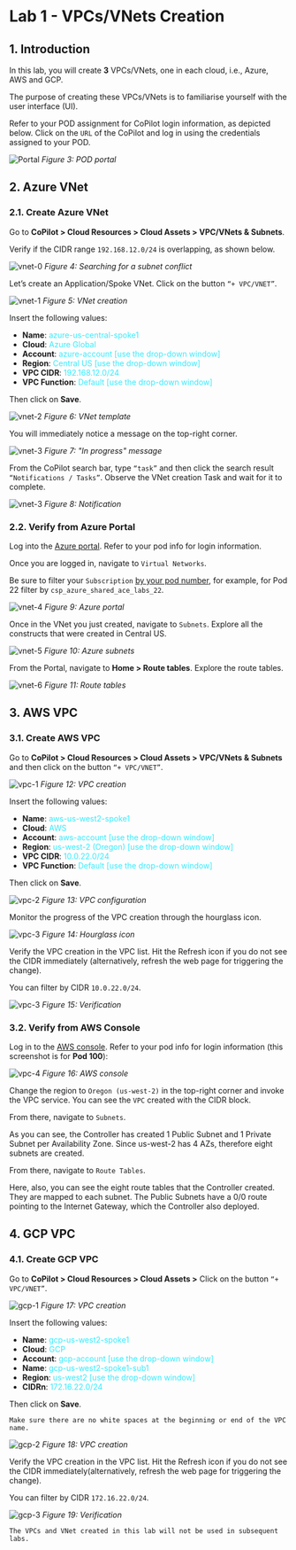 # Lab 1 - VPCs/VNets Creation

## 1. Introduction

In this lab, you will create **3** VPCs/VNets, one in each cloud, i.e., Azure, AWS and GCP. 

The purpose of creating these VPCs/VNets is to familiarise yourself with the user interface (UI).

Refer to your POD assignment for CoPilot login information, as depicted below. Click on the `URL` of the CoPilot and log in using the credentials assigned to your POD.

![Portal](images/lab1-portal.png)
_Figure 3: POD portal_

## 2. Azure VNet
### 2.1. Create Azure VNet

Go to **CoPilot > Cloud Resources > Cloud Assets > VPC/VNets & Subnets**.

Verify if the CIDR range `192.168.12.0/24` is overlapping, as shown below.

![vnet-0](images/lab1-vnet1.png)
_Figure 4: Searching for a subnet conflict_

Let’s create an Application/Spoke VNet. Click on the button `“+ VPC/VNET”`.

![vnet-1](images/lab1-vnet2.png)
_Figure 5: VNet creation_

Insert the following values:

 - **Name**: <span style='color:#33ECFF'>azure-us-central-spoke1</span>
 - **Cloud**: <span style='color:#33ECFF'>Azure Global</span>
 - **Account**: <span style='color:#33ECFF'>azure-account [use the drop-down window]</span>
 - **Region**: <span style='color:#33ECFF'>Central US [use the drop-down window]</span>
 - **VPC CIDR**: <span style='color:#33ECFF'>192.168.12.0/24</span>
 - **VPC Function**: <span style='color:#33ECFF'>Default [use the drop-down window]</span>

Then click on **Save**.

![vnet-2](images/lab1-vnet3.png)
_Figure 6: VNet template_

You will immediately notice a message on the top-right corner.

![vnet-3](images/lab1-vnet4.png)
_Figure 7: "In progress" message_

From the CoPilot search bar, type `“task”` and then click the search result `“Notifications / Tasks”`. Observe the VNet creation Task and wait for it to complete.

![vnet-3](images/lab1-vnet5.png)
_Figure 8: Notification_

### 2.2. Verify from Azure Portal

Log into the <a href="https://portal.azure.com/#home" target="_blank">Azure portal</a>. Refer to your pod info for login information.

Once you are logged in, navigate to `Virtual Networks`.

Be sure to filter your `Subscription` <ins>by your pod number</ins>, for example, for Pod 22 filter by `csp_azure_shared_ace_labs_22`.

![vnet-4](images/lab1-vnet6.png)
_Figure 9: Azure portal_

Once in the VNet you just created, navigate to `Subnets`. Explore all the constructs that were created in Central US.

![vnet-5](images/lab1-vnet7.png)
_Figure 10: Azure subnets_

From the Portal, navigate to **Home > Route tables**. Explore the route tables.

![vnet-6](images/lab1-vnet8.png)
_Figure 11: Route tables_

## 3. AWS VPC

### 3.1. Create AWS VPC

Go to **CoPilot > Cloud Resources > Cloud Assets > VPC/VNets & Subnets** and then click on the button `“+ VPC/VNET”`.

![vpc-1](images/lab1-vpc1.png)
_Figure 12: VPC creation_

Insert the following values:

 - **Name**: <span style='color:#33ECFF'>aws-us-west2-spoke1</span>
 - **Cloud**: <span style='color:#33ECFF'>AWS</span>
 - **Account**: <span style='color:#33ECFF'>aws-account [use the drop-down window]</span>
 - **Region**: <span style='color:#33ECFF'>us-west-2 (Oregon) [use the drop-down window]</span>
 - **VPC CIDR**: <span style='color:#33ECFF'>10.0.22.0/24</span>
 - **VPC Function**: <span style='color:#33ECFF'>Default [use the drop-down window]</span>

Then click on **Save**.

![vpc-2](images/lab1-vpc2.png)
_Figure 13: VPC configuration_

Monitor the progress of the VPC creation through the hourglass icon.

![vpc-3](images/lab1-vpc3.png)
_Figure 14: Hourglass icon_

Verify the VPC creation in the VPC list. Hit the Refresh icon if you do not see the CIDR immediately (alternatively, refresh the web page for triggering the change).

You can filter by CIDR `10.0.22.0/24`.

![vpc-3](images/lab1-vpc4.png)
_Figure 15: Verification_

### 3.2. Verify from AWS Console

Log in to the <a href="https://aws.amazon.com/console/" target="_blank">AWS console</a>. Refer to your pod info for login information (this screenshot is for **Pod 100**):

![vpc-4](images/lab1-vpc5.png)
_Figure 16: AWS console_

Change the region to `Oregon (us-west-2)` in the top-right corner and invoke the VPC service. You can see the `VPC` created with the CIDR block.

From there, navigate to `Subnets`.

As you can see, the Controller has created 1 Public Subnet and 1 Private Subnet per Availability Zone. Since us-west-2 has 4 AZs, therefore eight subnets are created.

From there, navigate to `Route Tables`.

Here, also, you can see the eight route tables that the Controller created. They are mapped to each subnet. The Public Subnets have a 0/0 route pointing to the Internet Gateway, which the Controller also deployed.

## 4. GCP VPC

### 4.1. Create GCP VPC

Go to **CoPilot > Cloud Resources > Cloud Assets >** Click on the button `“+ VPC/VNET”`.

![gcp-1](images/lab1-gcp1.png)
_Figure 17: VPC creation_

Insert the following values:

 - **Name**: <span style='color:#33ECFF'>gcp-us-west2-spoke1</span>
 - **Cloud**: <span style='color:#33ECFF'>GCP</span>
 - **Account**: <span style='color:#33ECFF'>gcp-account [use the drop-down window]</span>
 - **Name**: <span style='color:#33ECFF'>gcp-us-west2-spoke1-sub1</span>
 - **Region**: <span style='color:#33ECFF'>us-west2 [use the drop-down window]</span>
 - **CIDRn**: <span style='color:#33ECFF'>172.16.22.0/24</span>

Then click on **Save**.

```{note}
Make sure there are no white spaces at the beginning or end of the VPC name.
```

![gcp-2](images/lab1-gcp2.png)
_Figure 18: VPC creation_

Verify the VPC creation in the VPC list. Hit the Refresh icon if you do not see the CIDR immediately(alternatively, refresh the web page for triggering the change).

You can filter by CIDR `172.16.22.0/24`.

![gcp-3](images/lab1-gcp3.png)
_Figure 19: Verification_

```{note}
The VPCs and VNet created in this lab will not be used in subsequent labs.
```